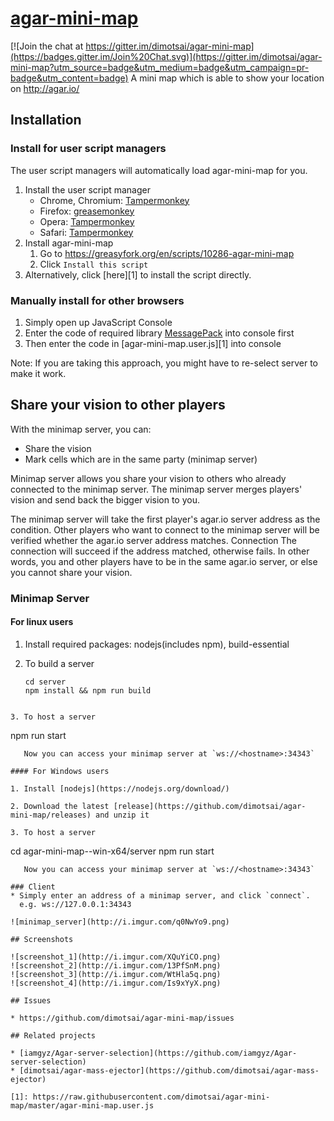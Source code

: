 # [agar-mini-map](https://github.com/dimotsai/agar-mini-map)

[![Join the chat at https://gitter.im/dimotsai/agar-mini-map](https://badges.gitter.im/Join%20Chat.svg)](https://gitter.im/dimotsai/agar-mini-map?utm_source=badge&utm_medium=badge&utm_campaign=pr-badge&utm_content=badge)
A mini map which is able to show your location on http://agar.io/

## Installation

### Install for user script managers

The user script managers will automatically load agar-mini-map for you.

1. Install the user script manager
    * Chrome, Chromium: [Tampermonkey](https://chrome.google.com/webstore/detail/tampermonkey/dhdgffkkebhmkfjojejmpbldmpobfkfo)
    * Firefox: [greasemonkey](https://addons.mozilla.org/zh-TW/firefox/addon/greasemonkey/)
    * Opera: [Tampermonkey](https://addons.opera.com/zh-tw/extensions/details/tampermonkey-beta/?display=en)
    * Safari: [Tampermonkey](https://tampermonkey.net)
2. Install agar-mini-map
    1. Go to https://greasyfork.org/en/scripts/10286-agar-mini-map
    2. Click `Install this script`
3. Alternatively, click [here][1] to install the script directly.



### Manually install for other browsers

1. Simply open up JavaScript Console
2. Enter the code of required library [MessagePack](http://cdn.jsdelivr.net/msgpack/1.05/msgpack.js) into console first
3. Then enter the code in [agar-mini-map.user.js][1] into console

Note: If you are taking this approach, you might have to re-select server to make it work.

## Share your vision to other players

With the minimap server, you can:
* Share the vision
* Mark cells which are in the same party (minimap server)

Minimap server allows you share your vision to others who already connected to the minimap server. The minimap server merges players' vision and send back the bigger vision to you.

The minimap server will take the first player's agar.io server address as the condition. Other players who want to connect to the minimap server will be verified whether the agar.io server address matches. Connection  The connection will succeed if the address matched, otherwise fails. In other words, you and other players have to be in the same agar.io server, or else you cannot share your vision.

### Minimap Server

#### For linux users

1. Install required packages: nodejs(includes npm), build-essential

2. To build a server
   ```
   cd server
   npm install && npm run build
```

3. To host a server
   ```
   npm run start
```
   Now you can access your minimap server at `ws://<hostname>:34343`

#### For Windows users

1. Install [nodejs](https://nodejs.org/download/)

2. Download the latest [release](https://github.com/dimotsai/agar-mini-map/releases) and unzip it

3. To host a server
   ```
   cd agar-mini-map-<version>-win-x64/server
   npm run start
```
   Now you can access your minimap server at `ws://<hostname>:34343`

### Client
* Simply enter an address of a minimap server, and click `connect`.
  e.g. ws://127.0.0.1:34343

![minimap_server](http://i.imgur.com/q0NwYo9.png)

## Screenshots

![screenshot_1](http://i.imgur.com/XQuYiCO.png)
![screenshot_2](http://i.imgur.com/13PfSnM.png)
![screenshot_3](http://i.imgur.com/WtHla5q.png)
![screenshot_4](http://i.imgur.com/Is9xYyX.png)

## Issues

* https://github.com/dimotsai/agar-mini-map/issues

## Related projects

* [iamgyz/Agar-server-selection](https://github.com/iamgyz/Agar-server-selection)
* [dimotsai/agar-mass-ejector](https://github.com/dimotsai/agar-mass-ejector)

[1]: https://raw.githubusercontent.com/dimotsai/agar-mini-map/master/agar-mini-map.user.js
